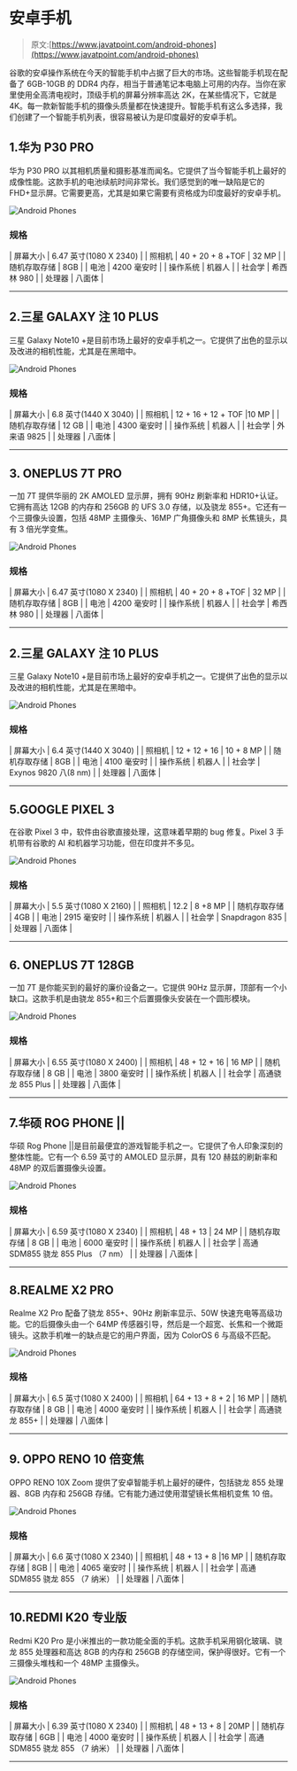 # 安卓手机

> 原文:[https://www.javatpoint.com/android-phones](https://www.javatpoint.com/android-phones)

谷歌的安卓操作系统在今天的智能手机中占据了巨大的市场。这些智能手机现在配备了 6GB-10GB 的 DDR4 内存，相当于普通笔记本电脑上可用的内存。当你在家里使用全高清电视时，顶级手机的屏幕分辨率高达 2K，在某些情况下，它就是 4K。每一款新智能手机的摄像头质量都在快速提升。智能手机有这么多选择，我们创建了一个智能手机列表，很容易被认为是印度最好的安卓手机。

## 1.华为 P30 PRO

华为 P30 PRO 以其相机质量和摄影基准而闻名。它提供了当今智能手机上最好的成像性能。这款手机的电池续航时间非常长。我们感觉到的唯一缺陷是它的 FHD+显示屏。它需要更高，尤其是如果它需要有资格成为印度最好的安卓手机。

![Android Phones](../Images/59475ab66397e41a6f797cda1030dc4c.png)

### 规格

| 屏幕大小 | 6.47 英寸(1080 X 2340) |
| 照相机 | 40 + 20 + 8 +TOF &#124; 32 MP |
| 随机存取存储 | 8GB |
| 电池 | 4200 毫安时 |
| 操作系统 | 机器人 |
| 社会学 | 希西林 980 |
| 处理器 | 八面体 |

* * *

## 2.三星 GALAXY 注 10 PLUS

三星 Galaxy Note10 +是目前市场上最好的安卓手机之一。它提供了出色的显示以及改进的相机性能，尤其是在黑暗中。

![Android Phones](../Images/7d606afd4816c435a9590ddf6846cc47.png)

### 规格

| 屏幕大小 | 6.8 英寸(1440 X 3040) |
| 照相机 | 12 + 16 + 12 + TOF &#124;10 MP |
| 随机存取存储 | 12 GB |
| 电池 | 4300 毫安时 |
| 操作系统 | 机器人 |
| 社会学 | 外来语 9825 |
| 处理器 | 八面体 |

* * *

## 3\. ONEPLUS 7T PRO

一加 7T 提供华丽的 2K AMOLED 显示屏，拥有 90Hz 刷新率和 HDR10+认证。它拥有高达 12GB 的内存和 256GB 的 UFS 3.0 存储，以及骁龙 855+。它还有一个三摄像头设置，包括 48MP 主摄像头、16MP 广角摄像头和 8MP 长焦镜头，具有 3 倍光学变焦。

![Android Phones](../Images/86c5d0573747bbd42e810233d8dc843f.png)

### 规格

| 屏幕大小 | 6.47 英寸(1080 X 2340) |
| 照相机 | 40 + 20 + 8 +TOF &#124; 32 MP |
| 随机存取存储 | 8GB |
| 电池 | 4200 毫安时 |
| 操作系统 | 机器人 |
| 社会学 | 希西林 980 |
| 处理器 | 八面体 |

* * *

## 2.三星 GALAXY 注 10 PLUS

三星 Galaxy Note10 +是目前市场上最好的安卓手机之一。它提供了出色的显示以及改进的相机性能，尤其是在黑暗中。

![Android Phones](../Images/78864ec3a7d6b806eb558fe2268c8361.png)

### 规格

| 屏幕大小 | 6.4 英寸(1440 X 3040) |
| 照相机 | 12 + 12 + 16 &#124; 10 + 8 MP |
| 随机存取存储 | 8GB |
| 电池 | 4100 毫安时 |
| 操作系统 | 机器人 |
| 社会学 | Exynos 9820 八(8 nm) |
| 处理器 | 八面体 |

* * *

## 5.GOOGLE PIXEL 3

在谷歌 Pixel 3 中，软件由谷歌直接处理，这意味着早期的 bug 修复。Pixel 3 手机带有谷歌的 AI 和机器学习功能，但在印度并不多见。

![Android Phones](../Images/a2849149ed65a3048db7209deee40e21.png)

### 规格

| 屏幕大小 | 5.5 英寸(1080 X 2160) |
| 照相机 | 12.2 &#124; 8 +8 MP |
| 随机存取存储 | 4GB |
| 电池 | 2915 毫安时 |
| 操作系统 | 机器人 |
| 社会学 | Snapdragon 835 |
| 处理器 | 八面体 |

* * *

## 6\. ONEPLUS 7T 128GB

一加 7T 是你能买到的最好的廉价设备之一。它提供 90Hz 显示屏，顶部有一个小缺口。这款手机是由骁龙 855+和三个后置摄像头安装在一个圆形模块。

![Android Phones](../Images/a5963d8342f5b222f5f4465cc6474ed6.png)

### 规格

| 屏幕大小 | 6.55 英寸(1080 X 2400) |
| 照相机 | 48 + 12 + 16 &#124; 16 MP |
| 随机存取存储 | 8 GB |
| 电池 | 3800 毫安时 |
| 操作系统 | 机器人 |
| 社会学 | 高通骁龙 855 Plus |
| 处理器 | 八面体 |

* * *

## 7.华硕 ROG PHONE ||

华硕 Rog Phone ||是目前最便宜的游戏智能手机之一。它提供了令人印象深刻的整体性能。它有一个 6.59 英寸的 AMOLED 显示屏，具有 120 赫兹的刷新率和 48MP 的双后置摄像头设置。

![Android Phones](../Images/a2382ec2e37711ca06324a5b4c69c6d1.png)

### 规格

| 屏幕大小 | 6.59 英寸(1080 X 2340) |
| 照相机 | 48 + 13 &#124; 24 MP |
| 随机存取存储 | 8 GB |
| 电池 | 6000 毫安时 |
| 操作系统 | 机器人 |
| 社会学 | 高通 SDM855 骁龙 855 Plus （7 nm） |
| 处理器 | 八面体 |

* * *

## 8.REALME X2 PRO

Realme X2 Pro 配备了骁龙 855+、90Hz 刷新率显示、50W 快速充电等高级功能。它的后摄像头由一个 64MP 传感器引导，然后是一个超宽、长焦和一个微距镜头。这款手机唯一的缺点是它的用户界面，因为 ColorOS 6 与高级不匹配。

![Android Phones](../Images/f828e76418d2e80f0632b337d87dae25.png)

### 规格

| 屏幕大小 | 6.5 英寸(1080 X 2400) |
| 照相机 | 64 + 13 + 8 + 2 &#124; 16 MP |
| 随机存取存储 | 8 GB |
| 电池 | 4000 毫安时 |
| 操作系统 | 机器人 |
| 社会学 | 高通骁龙 855+ |
| 处理器 | 八面体 |

* * *

## 9\. OPPO RENO 10 倍变焦

OPPO RENO 10X Zoom 提供了安卓智能手机上最好的硬件，包括骁龙 855 处理器、8GB 内存和 256GB 存储。它有能力通过使用潜望镜长焦相机变焦 10 倍。

![Android Phones](../Images/ad675eac5198e1171632ccb4faa5be2a.png)

### 规格

| 屏幕大小 | 6.6 英寸(1080 X 2340) |
| 照相机 | 48 + 13 + 8 &#124;16 MP |
| 随机存取存储 | 8GB |
| 电池 | 4065 毫安时 |
| 操作系统 | 机器人 |
| 社会学 | 高通 SDM855 骁龙 855 （7 纳米） |
| 处理器 | 八面体 |

* * *

## 10.REDMI K20 专业版

Redmi K20 Pro 是小米推出的一款功能全面的手机。这款手机采用钢化玻璃、骁龙 855 处理器和高达 8GB 的内存和 256GB 的存储空间，保护得很好。它有一个三摄像头堆栈和一个 48MP 主摄像头。

![Android Phones](../Images/6937fc57717199a3e848f55e3ec4ac54.png)

### 规格

| 屏幕大小 | 6.39 英寸(1080 X 2340) |
| 照相机 | 48 + 13 + 8 &#124; 20MP |
| 随机存取存储 | 6GB |
| 电池 | 4000 毫安时 |
| 操作系统 | 机器人 |
| 社会学 | 高通 SDM855 骁龙 855 （7 纳米） |
| 处理器 | 八面体 |

* * *
